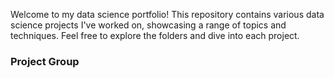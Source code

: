 Welcome to my data science portfolio! This repository contains various data science projects I've worked on, showcasing a range of topics and techniques. Feel free to explore the folders and dive into each project.
### Project Group
